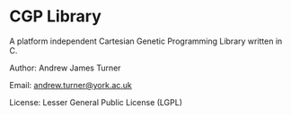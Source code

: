 CGP Library
======

A platform independent Cartesian Genetic Programming Library written in C.

Author: Andrew James Turner

Email: andrew.turner@york.ac.uk

License: Lesser General Public License (LGPL)
